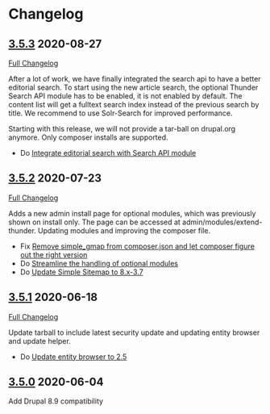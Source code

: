 # Changelog

## [3.5.3](https://github.com/thunder/thunder-distribution/tree/3.5.3) 2020-08-27
[Full Changelog](https://github.com/thunder/thunder-distribution/compare/3.5.2...3.5.3)

After a lot of work, we have finally integrated the search api to have a better editorial search.
To start using the new article search, the optional Thunder Search API module has to be enabled, it is not enabled by default. The content list will get a fulltext search index instead of the previous search by title. We recommend to use Solr-Search for improved performance.

Starting with this release, we will not provide a tar-ball on drupal.org anymore. Only composer installs are supported.

- Do [Integrate editorial search with Search API module](https://www.drupal.org/node/2899254)

## [3.5.2](https://github.com/thunder/thunder-distribution/tree/3.5.2) 2020-07-23
[Full Changelog](https://github.com/thunder/thunder-distribution/compare/3.5.1...3.5.2)

Adds a new admin install page for optional modules, which was previously shown on install only. The page can be accessed at admin/modules/extend-thunder.
Updating modules and improving the composer file.

- Fix [Remove simple_gmap from composer.json and let composer figure out the right version](https://www.drupal.org/node/3133327)
- Do [Streamline the handling of optional modules](https://www.drupal.org/node/3160788)
- Do [Update Simple Sitemap to 8.x-3.7](https://www.drupal.org/node/3157156)

## [3.5.1](https://github.com/thunder/thunder-distribution/tree/3.5.1) 2020-06-18
[Full Changelog](https://github.com/thunder/thunder-distribution/compare/3.5.0...3.5.1)

Update tarball to include latest security update and updating entity browser and update helper.

- Do [Update entity browser to 2.5](https://www.drupal.org/node/3146606)

## [3.5.0](https://github.com/thunder/thunder-distribution/tree/3.5.0) 2020-06-04

Add Drupal 8.9 compatibility

